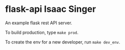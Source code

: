 # flask-api Isaac Singer
An example flask rest API server.

To build production, type `make prod`.

To create the env for a new developer, run `make dev_env`.
